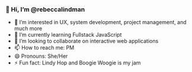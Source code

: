 ### 👋 Hi, I’m @rebeccalindman
- 👀 I’m interested in UX, system development, project management, and much more
- 🌱 I’m currently learning Fullstack JavaScript
- 💞️ I’m looking to collaborate on interactive web applications
- 📫 How to reach me: PM
- 😄 Pronouns: She/Her
- ⚡ Fun fact: Lindy Hop and Boogie Woogie is my jam

<!---
rebeccalindman/rebeccalindman is a ✨ special ✨ repository because its `README.md` (this file) appears on your GitHub profile.
You can click the Preview link to take a look at your changes.
--->
